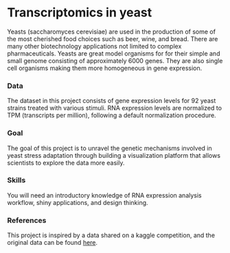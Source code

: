# Transcriptomics in yeast

Yeasts (saccharomyces cerevisiae) are used in the production of some of the most cherished food choices such as beer, wine, and bread. There are many other biotechnology applications not limited to complex pharmaceuticals. 
Yeasts are great model organisms for for their simple and small genome consisting of approximately 6000 genes. They are also single cell organisms making them more homogeneous in gene expression.


### Data
The dataset in this project consists of gene expression levels for 92 yeast strains treated with various stimuli. RNA expression levels are normalized to TPM (transcripts per million), following a default normalization procedure. 

### Goal
The goal of this project is to unravel the genetic mechanisms involved in yeast stress adaptation through building a visualization platform that allows scientists to explore the data more easily. 


### Skills
You will need an introductory knowledge of RNA expression analysis workflow, shiny applications, and design thinking.

### References 
This project is inspired by a data shared on a kaggle competition, and the original data can be found [here](https://www.kaggle.com/costalaether/yeast-transcriptomics).








